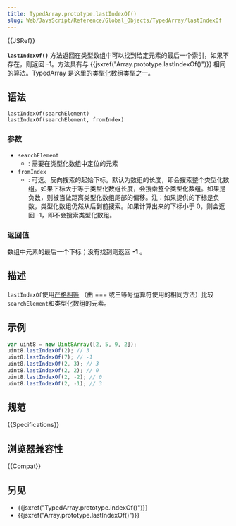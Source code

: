 ```yaml
---
title: TypedArray.prototype.lastIndexOf()
slug: Web/JavaScript/Reference/Global_Objects/TypedArray/lastIndexOf
---
```


{{JSRef}}

**`lastIndexOf()`** 方法返回在类型数组中可以找到给定元素的最后一个索引，如果不存在，则返回 -1。方法具有与 {{jsxref("Array.prototype.lastIndexOf()")}} 相同的算法。TypedArray 是这里的[类型化数组类型](/zh-CN/docs/Web/JavaScript/Reference/Global_Objects/TypedArray#TypedArray_objects)之一。

## 语法

```js-nolint
lastIndexOf(searchElement)
lastIndexOf(searchElement, fromIndex)
```

### 参数

- `searchElement`
  - : 需要在类型化数组中定位的元素
- `fromIndex`
  - : 可选。反向搜索的起始下标。默认为数组的长度，即会搜索整个类型化数组。如果下标大于等于类型化数组长度，会搜索整个类型化数组。如果是负数，则被当做距离类型化数组尾部的偏移。注：如果提供的下标是负数，类型化数组仍然从后到前搜索。如果计算出来的下标小于 0，则会返回 -1，即不会搜索类型化数组。

### 返回值

数组中元素的最后一个下标；没有找到则返回 **-1** 。

## 描述

`lastIndexOf`使用[严格相等](/zh-CN/docs/Web/JavaScript/Reference/Operators/Comparison_Operators#Using_the_Equality_Operators) （由 === 或三等号运算符使用的相同方法）比较`searchElement`和类型化数组的元素。

## 示例

```js
var uint8 = new Uint8Array([2, 5, 9, 2]);
uint8.lastIndexOf(2); // 3
uint8.lastIndexOf(7); // -1
uint8.lastIndexOf(2, 3); // 3
uint8.lastIndexOf(2, 2); // 0
uint8.lastIndexOf(2, -2); // 0
uint8.lastIndexOf(2, -1); // 3
```

## 规范

{{Specifications}}

## 浏览器兼容性

{{Compat}}

## 另见

- {{jsxref("TypedArray.prototype.indexOf()")}}
- {{jsxref("Array.prototype.lastIndexOf()")}}
